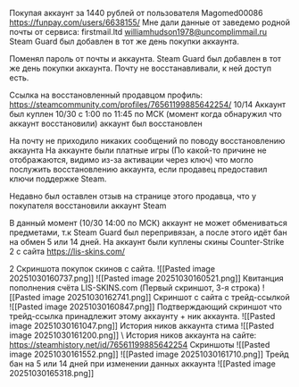 Покупая аккаунт за 1440 рублей от пользователя Magomed00086
https://funpay.com/users/6638155/
Мне дали данные от заведемо родной почты от сервиса: firstmail.ltd 
williamhudson1978@uncomplimmail.ru
Steam Guard был добавлен в тот же день покупки аккаунта.


Поменял пароль от почты и аккаунта.
Steam Guard был добавлен в тот же день покупки аккаунта.
Почту не восстанавливали, к ней доступ есть.

Ссылка на восстановленный продавцом профиль: https://steamcommunity.com/profiles/76561199885642254/
10/14 Аккаунт был куплен
10/30 с 1:00 по 11:45 по МСК (момент когда обнаружил что аккаунт восстановили) аккаунт был восстановлен

На почту не приходило никаких сообщений по поводу восстановлению аккаунта
	На аккаунте были платные игры (По какой-то причине не отображаются, видимо из-за активации через ключ) что могло послужить восстановлению аккаунта, если продавец предоставил ключи поддержке Steam.

Недавно был оставлен отзыв на странице этого продавца, что у покупателя восстановили аккаунт Steam

В данный момент (10/30 14:00 по МСК) аккаунт не может обмениваться предметами, т.к Steam Guard был перепривязан, а после этого идёт бан на обмен 5 или 14 дней.
На аккаунт были куплены скины Counter-Strike 2 с сайта https://lis-skins.com/

2 Скриншота покупок скинов с сайта.
![[Pasted image 20251030160737.png]]
![[Pasted image 20251030160521.png]]
Квитанция пополнения счёта LIS-SKINS.com (Первый скриншот, 3-я строка)
![[Pasted image 20251030162741.png]]
Скриншот с сайта с трейд-ссылкой
![[Pasted image 20251030160847.png]]
Подтверждающий скриншот что трейд-ссылка принадлежит этому аккаунту + ник аккаунта.
![[Pasted image 20251030161047.png]]
История ников аккаунта стима
![[Pasted image 20251030161200.png]]
\\ История ников аккаунта на сайте: https://steamhistory.net/id/76561199885642254
Скриншоты 
![[Pasted image 20251030161552.png]]
![[Pasted image 20251030161710.png]]
Трейд бан на 5 или 14 дней при изменении данных аккаунта
![[Pasted image 20251030165318.png]]
